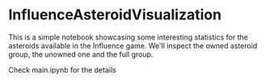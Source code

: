 # InfluenceAsteroidVisualization

This is a simple notebook showcasing some interesting statistics for the asteroids available in the Influence game. We'll inspect the owned asteroid group, the unowned one and the full group.

Check main.ipynb for the details

